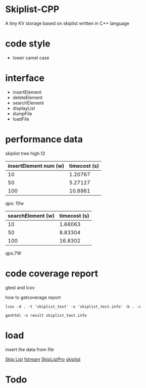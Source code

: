 # Skiplist-CPP

 A tiny KV storage based on skiplist written in C++ language

# code style

* lower camel case

# interface

* insertElement
* deleteElement 
* searchElement
* displayList
* dumpFile 
* loadFile

# performance data  

skiplist tree high:12

|insertElement num (w) | timecost (s)  | 
|---|---|
|10 |1.20767 |
|50 |5.27127 | 
|100 |10.8861 | 

qps: 10w


|searchElement (w) |timecost (s) | 
|---|---|
|10|1.66063 |
|50|8.83304 |
|100|16.8302 |

qps:7W


# code coverage report 

gtest and  lcov

[](file:///Users/sunxiuyang/Downloads/tmp/result/home/users/sunxiuyang/workspace/baidu/personal-code/sunxiuyang/index.html)

how to getcoverage report  

```
lcov -d . -t 'skiplist_test' -o 'skiplist_test.info' -b . -c  

genhtml -o result skiplist_test.info
```

# load 
insert the data from file

[Skip List](https://www.geeksforgeeks.org/skip-list-set-3-searching-deletion/)
[fstream](http://www.cplusplus.com/doc/tutorial/files/)
[SkipListPro](https://github.com/HiWong/SkipListPro)
[skiplist](https://github.com/greensky00/skiplist)

# Todo 



